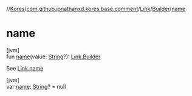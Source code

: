 //[Kores](../../../../index.md)/[com.github.jonathanxd.kores.base.comment](../../index.md)/[Link](../index.md)/[Builder](index.md)/[name](name.md)

# name

[jvm]\
fun [name](name.md)(value: [String](https://kotlinlang.org/api/latest/jvm/stdlib/kotlin/-string/index.html)?): [Link.Builder](index.md)

See [Link.name](../name.md)

[jvm]\
var [name](name.md): [String](https://kotlinlang.org/api/latest/jvm/stdlib/kotlin/-string/index.html)? = null
